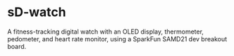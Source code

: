# sD-watch

A fitness-tracking digital watch with an OLED display, thermometer, pedometer, and heart rate monitor, using a SparkFun SAMD21 dev breakout board.
